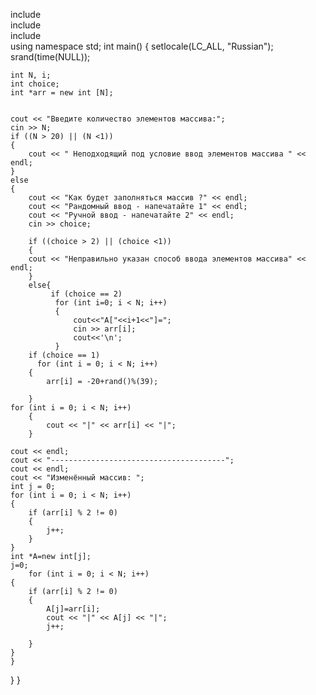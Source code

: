 include <iostream>     
include <iomanip>       
include <ctime>    
using namespace std;
 int main()
{
    setlocale(LC_ALL, "Russian");
    srand(time(NULL));
 
    int N, i;
    int choice;
    int *arr = new int [N];
    
    
    cout << "Введите количество элементов массива:";
    cin >> N;
    if ((N > 20) || (N <1))
    {
        cout << " Неподходящий под условие ввод элементов массива " << endl;
    }
    else
    {
        cout << "Как будет заполняться массив ?" << endl;
        cout << "Рандомный ввод - напечатайте 1" << endl;
        cout << "Ручной ввод - напечатайте 2" << endl;
        cin >> choice;
        
        if ((choice > 2) || (choice <1))
        {
        cout << "Неправильно указан способ ввода элементов массива" << endl;
        }
        else{
             if (choice == 2)
              for (int i=0; i < N; i++)
              {
                  cout<<"A["<<i+1<<"]=";
                  cin >> arr[i];
                  cout<<'\n';
              }
        if (choice == 1)
          for (int i = 0; i < N; i++)
        {
            arr[i] = -20+rand()%(39);
                                                 
        }  
    for (int i = 0; i < N; i++)
        {
            cout << "|" << arr[i] << "|";        
        }  
    
    cout << endl;
    cout << "---------------------------------------";
    cout << endl;
    cout << "Изменённый массив: ";
    int j = 0;
    for (int i = 0; i < N; i++)
    {   
        if (arr[i] % 2 != 0)
        {
            j++;
        }
    }
    int *A=new int[j];
    j=0;
        for (int i = 0; i < N; i++)
    {   
        if (arr[i] % 2 != 0)
        {
            A[j]=arr[i];
            cout << "|" << A[j] << "|";   
            j++;
            
        }
    }
    }
}
}
